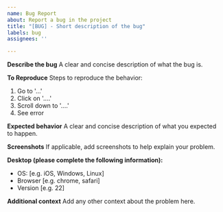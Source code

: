 ```yaml
---
name: Bug Report
about: Report a bug in the project
title: "[BUG] - Short description of the bug"
labels: bug
assignees: ''

---
```


**Describe the bug**
A clear and concise description of what the bug is.

**To Reproduce**
Steps to reproduce the behavior:
1.  Go to '...'
2.  Click on '....'
3.  Scroll down to '....'
4.  See error

**Expected behavior**
A clear and concise description of what you expected to happen.

**Screenshots**
If applicable, add screenshots to help explain your problem.

**Desktop (please complete the following information):**

*   OS: \[e.g. iOS, Windows, Linux]
*   Browser \[e.g. chrome, safari]
*   Version \[e.g. 22]

**Additional context**
Add any other context about the problem here.
